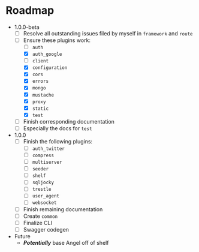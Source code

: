 # Roadmap

* 1.0.0-beta
  * [ ] Resolve all outstanding issues filed by myself in `framework` and `route`
  * [ ] Ensure these plugins work:
    * [ ] `auth`
    * [x] `auth_google`
    * [ ] `client`
    * [x] `configuration`
    * [x] `cors`
    * [x] `errors`
    * [x] `mongo`
    * [x] `mustache`
    * [x] `proxy`
    * [x] `static`
    * [x] `test`
  * [ ] Finish corresponding documentation
   * [ ] Especially the docs for `test`

* 1.0.0
  * [ ] Finish the following plugins:
    * [ ] `auth_twitter`
    * [ ] `compress`
    * [ ] `multiserver`
    * [ ] `seeder`
    * [ ] `shelf`
    * [ ] `sqljocky`
    * [ ] `trestle`
    * [ ] `user_agent`
    * [ ] `websocket`
  * [ ] Finish remaining documentation
  * [ ] Create `common`
  * [ ] Finalize CLI
  * [ ] Swagger codegen
  
* Future
  * ***Potentially*** base Angel off of shelf
